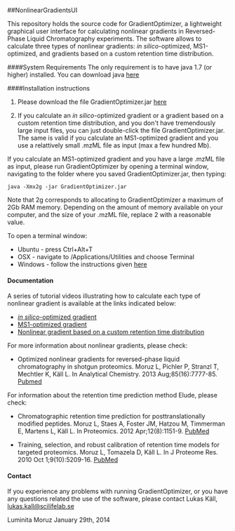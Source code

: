 ##NonlinearGradientsUI

This repository holds the source code for GradientOptimizer, a lightweight graphical user interface for calculating nonlinear gradients in Reversed-Phase Liquid Chromatography experiments. The software allows to calculate three types of nonlinear gradients: *in silico*-optimized, MS1-optimized, and gradients based on a custom retention time distribution. 

####System Requirements 
The only requirement is to have java 1.7 (or higher) installed. You can download java [here](https://www.java.com/en/) 


####Installation instructions
1. Please download the file GradientOptimizer.jar [here](https://github.com/statisticalbiotechnology/NonlinearGradientsUI/releases/download/v1.0/GradientOptimizer.jar) 

2. If you calculate an *in silico*-optimized gradient or a gradient based on a custom retention time distribution, and you don't have tremendously large input files, you can just double-click the file GradientOptimizer.jar. The same is valid if you calculate an MS1-optimized gradient and you use a relattively small .mzML file as input (max a few hundred Mb).

If you calculate an MS1-optimized gradient and you have a large .mzML file as input, please run GradientOptimizer by opening a terminal window, navigating to the folder where you saved GradientOptimizer.jar, then typing: 

```java -Xmx2g -jar GradientOptimizer.jar```

Note that 2g corresponds to allocating to GradientOptimizer a maximum of 2Gb RAM memory. Depending on the amount of memory available on your computer, and the size of your .mzML file, replace 2 with a reasonable value.

To open a terminal window:
- Ubuntu - press Ctrl+Alt+T
- OSX -  navigate to /Applications/Utilities and choose Terminal
- Windows - follow the instructions given [here](http://windows.microsoft.com/en-us/windows-vista/open-a-command-prompt-window)

#### Documentation
A series of tutorial videos illustrating how to calculate each type of nonlinear gradient is available at the links indicated below:
- [*in silico*-optimized gradient](https://www.youtube.com/watch?v=6CaZuHQFUoU)
- [MS1-optimized gradient](https://www.youtube.com/watch?v=tLQM_10-b2g)
- [Nonlinear gradient based on a custom retention time distribution](https://www.youtube.com/watch?v=bFINl9nhAz4)

For more information about nonlinear gradients, please check:

 - Optimized nonlinear gradients for reversed-phase liquid chromatography in shotgun proteomics.
   Moruz L, Pichler P, Stranzl T, Mechtler K, Käll L.
   In Analytical Chemistry. 2013 Aug;85(16):7777-85. [Pubmed](http://www.ncbi.nlm.nih.gov/pubmed/23841592)

For information about the retention time prediction method Elude, please check:

 - Chromatographic retention time prediction for posttranslationally modified peptides.
   Moruz L, Staes A, Foster JM, Hatzou M, Timmerman E, Martens L, Käll L.
   In Proteomics. 2012 Apr;12(8):1151-9. [PubMed](http://www.ncbi.nlm.nih.gov/pubmed/22577017)

 - Training, selection, and robust calibration of retention time models for targeted proteomics.
   Moruz L, Tomazela D, Käll L.
   In J Proteome Res. 2010 Oct 1;9(10):5209-16. [PubMed](http://www.ncbi.nlm.nih.gov/pubmed/20735070)

#### Contact 
If you experience any problems with running GradientOptimizer, or you have any questions related the use of the software, please contact Lukas Käll, lukas.kall@scilifelab.se


Luminita Moruz
January 29th, 2014








